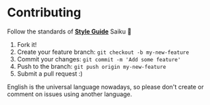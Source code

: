 # Contributing

Follow the standards of [**Style Guide**](https://github.com/OSBI/saiku-styleguide) Saiku :metal:

1. Fork it!
2. Create your feature branch: `git checkout -b my-new-feature`
3. Commit your changes: `git commit -m 'Add some feature'`
4. Push to the branch: `git push origin my-new-feature`
5. Submit a pull request :)

English is the universal language nowadays, so please don't create or comment on issues using another language.
